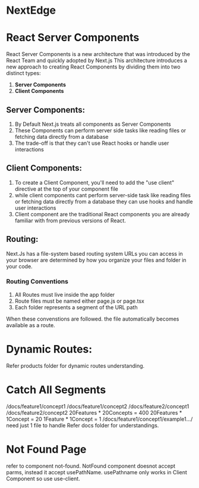# NextEdge

# React Server Components
React Server Components is a new architecture that was introduced by the React Team and quickly adopted by Next.js
This architecture introduces a new approach to creating React Components by dividing them into two distinct types: 
1.  **Server Components**
2.  **Client Components**

## Server Components:

1. By Default Next.js treats all components as Server Components
2. These Components can perform server side tasks like reading files or fetching data directly from a database
3. The trade-off is that they can't use React hooks or handle user interactions

## Client Components:

1. To create a Client Component, you'll need to add the "use client" directive at the top of your component file
2. while client components cant perform server-side task like reading files or fetching data directly from a database they can use hooks and handle user interactions
3. Client component are the traditional React components you are already familiar with from previous versions of React.

## Routing:

Next.Js has a file-system based routing system
URLs you can access in your browser are determined by how you organize your files and folder in your code.

### Routing Conventions
1. All Routes must live inside the app folder
2. Route files must be named either page.js or page.tsx
3. Each folder represents a segment of the URL path

When these convenstions are followed. the file automatically becomes available as a route.

# Dynamic Routes: 
Refer products folder for dynamic routes understanding.

# Catch All Segments
/docs/feature1/concept1
/docs/feature1/concept2
/docs/feature2/concept1
/docs/feature2/concept2
20Features * 20Concepts = 400
20Features * 1Concept = 20
1Feature * 1Concept = 1
/docs/feature1/concept1/example1.../
need just 1 file to handle
Refer docs folder for understandings.

# Not Found Page
refer to component not-found.
NotFound component doesnot accept parms, instead it accept usePathName.
usePathname only works in Client Component so use use-client.
